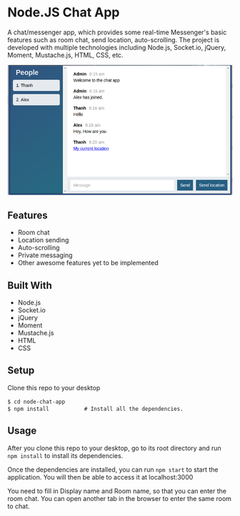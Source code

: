 Node.JS Chat App
================

A chat/messenger app, which provides some real-time Messenger's basic features such as room chat, send location, auto-scrolling. The project is developed with multiple technologies including Node.js, Socket.io, jQuery, Moment, Mustache.js, HTML, CSS, etc.

![Chat App Preview](node-chat-app.png)

Features
--------

- Room chat
- Location sending
- Auto-scrolling
- Private messaging
- Other awesome features yet to be implemented

Built With
----------

* Node.js 
* Socket.io
* jQuery
* Moment
* Mustache.js
* HTML
* CSS

Setup
-----

Clone this repo to your desktop

```
$ cd node-chat-app
$ npm install 			# Install all the dependencies.
```

Usage
-----

After you clone this repo to your desktop, go to its root directory and run `npm install` to install its dependencies.

Once the dependencies are installed, you can run  `npm start` to start the application. You will then be able to access it at localhost:3000

You need to fill in Display name and Room name, so that you can enter the room chat. You can open another tab in the browser to enter the same room to chat.
